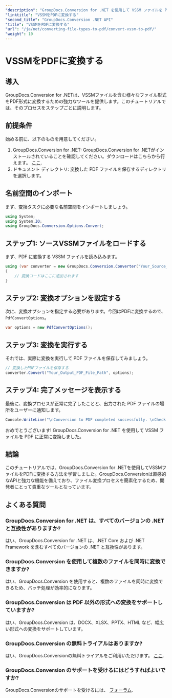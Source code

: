 ```yaml
---
"description": "GroupDocs.Conversion for .NET を使用して VSSM ファイルを PDF に変換する方法を学びましょう。ステップバイステップの手順を説明したわかりやすいチュートリアルです。"
"linktitle": "VSSMをPDFに変換する"
"second_title": "GroupDocs.Conversion .NET API"
"title": "VSSMをPDFに変換する"
"url": "/ja/net/converting-file-types-to-pdf/convert-vssm-to-pdf/"
"weight": 10
---
```


# VSSMをPDFに変換する

## 導入
GroupDocs.Conversion for .NETは、VSSMファイルを含む様々なファイル形式をPDF形式に変換するための強力なツールを提供します。このチュートリアルでは、そのプロセスをステップごとに説明します。
## 前提条件
始める前に、以下のものを用意してください。
1. GroupDocs.Conversion for .NET: GroupDocs.Conversion for .NETがインストールされていることを確認してください。ダウンロードはこちらから行えます。 [ここ](https://releases。groupdocs.com/conversion/net/).
2. ドキュメント ディレクトリ: 変換した PDF ファイルを保存するディレクトリを選択します。

## 名前空間のインポート
まず、変換タスクに必要な名前空間をインポートしましょう。
```csharp
using System;
using System.IO;
using GroupDocs.Conversion.Options.Convert;
```
## ステップ1: ソースVSSMファイルをロードする
まず、PDF に変換する VSSM ファイルを読み込みます。
```csharp
using (var converter = new GroupDocs.Conversion.Converter("Your_Source_VSSM_File_Path"))
{
    // 変換コードはここに追加されます
}
```
## ステップ2: 変換オプションを設定する
次に、変換オプションを指定する必要があります。今回はPDFに変換するので、 `PdfConvertOptions`。
```csharp
var options = new PdfConvertOptions();
```
## ステップ3: 変換を実行する
それでは、実際に変換を実行して PDF ファイルを保存してみましょう。
```csharp
// 変換したPDFファイルを保存する
converter.Convert("Your_Output_PDF_File_Path", options);
```
## ステップ4: 完了メッセージを表示する
最後に、変換プロセスが正常に完了したことと、出力された PDF ファイルの場所をユーザーに通知します。
```csharp
Console.WriteLine("\nConversion to PDF completed successfully. \nCheck output in {0}", "Your_Output_Folder_Path");
```
おめでとうございます! GroupDocs.Conversion for .NET を使用して VSSM ファイルを PDF に正常に変換しました。

## 結論
このチュートリアルでは、GroupDocs.Conversion for .NETを使用してVSSMファイルをPDFに変換する方法を学習しました。GroupDocs.Conversionは直感的なAPIと強力な機能を備えており、ファイル変換プロセスを簡素化するため、開発者にとって貴重なツールとなっています。
## よくある質問
### GroupDocs.Conversion for .NET は、すべてのバージョンの .NET と互換性がありますか?
はい、GroupDocs.Conversion for .NET は、.NET Core および .NET Framework を含むすべてのバージョンの .NET と互換性があります。
### GroupDocs.Conversion を使用して複数のファイルを同時に変換できますか?
はい、GroupDocs.Conversion を使用すると、複数のファイルを同時に変換できるため、バッチ処理が効率的になります。
### GroupDocs.Conversion は PDF 以外の形式への変換をサポートしていますか?
はい、GroupDocs.Conversion は、DOCX、XLSX、PPTX、HTML など、幅広い形式への変換をサポートしています。
### GroupDocs.Conversion の無料トライアルはありますか?
はい、GroupDocs.Conversionの無料トライアルをご利用いただけます。 [ここ](https://releases。groupdocs.com/).
### GroupDocs.Conversion のサポートを受けるにはどうすればよいですか?
GroupDocs.Conversionのサポートを受けるには、 [フォーラム](https://forum。groupdocs.com/c/conversion/11).